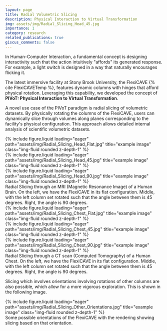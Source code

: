 ```yaml
---
layout: page
title: Radial Volumetric Slicing
description: Physical Interaction to Virtual Transformation
img: assets/img/Radial_Slicing_Head_45.jpg
importance: 1
category: research
related_publications: true
giscus_comments: false
---
```


In Human-Computer Interaction, a fundamental concept is designing interactivity such that the action intuitively "affords" its generated response. For example, a light switch is designed in a way that naturally encourages flicking it.

The latest immersive facility at Stony Brook University, the FlexiCAVE {% cite FlexiCAVETemp %}, features dynamic columns with hinges that afford physical rotation. Leveraging this capability, we developed the concept of **PIVoT: Physical Interaction to Virtual Transformation**.

A novel use case of the PIVoT paradigm is radial slicing of volumetric datasets. By physically rotating the columns of the FlexiCAVE, users can dynamically slice through volumes along planes corresponding to the facility's physical configuration. This approach allows detailed internal analysis of scientific volumetric datasets.

<div class="row">
    <div class="col-sm mt-3 mt-md-0">
        {% include figure.liquid loading="eager" path="assets/img/Radial_Slicing_Head_Flat.jpg" title="example image" class="img-fluid rounded z-depth-1" %}
    </div>
    <div class="col-sm mt-3 mt-md-0">
        {% include figure.liquid loading="eager" path="assets/img/Radial_Slicing_Head_45.jpg" title="example image" class="img-fluid rounded z-depth-1" %}
    </div>
    <div class="col-sm mt-3 mt-md-0">
        {% include figure.liquid loading="eager" path="assets/img/Radial_Slicing_Head_90.jpg" title="example image" class="img-fluid rounded z-depth-1" %}
    </div>
</div>
<div class="caption">
    Radial Slicing through an MRI (Magnetic Resonance Image) of a Human Brain. On the left, we have the FlexiCAVE in its flat configuration. Middle, with the left column set rotated such that the angle between them is 45 degrees. Right, the angle is 90 degrees.
</div>

<div class="row">
    <div class="col-sm mt-3 mt-md-0">
        {% include figure.liquid loading="eager" path="assets/img/Radial_Slicing_Chest_Flat.jpg" title="example image" class="img-fluid rounded z-depth-1" %}
    </div>
    <div class="col-sm mt-3 mt-md-0">
        {% include figure.liquid loading="eager" path="assets/img/Radial_Slicing_Chest_45.jpg" title="example image" class="img-fluid rounded z-depth-1" %}
    </div>
    <div class="col-sm mt-3 mt-md-0">
        {% include figure.liquid loading="eager" path="assets/img/Radial_Slicing_Chest_90.jpg" title="example image" class="img-fluid rounded z-depth-1" %}
    </div>
</div>
<div class="caption">
    Radial Slicing through a CT scan (Computed Tomography) of a Human Chest. On the left, we have the FlexiCAVE in its flat configuration. Middle, with the left column set rotated such that the angle between them is 45 degrees. Right, the angle is 90 degrees.
</div>

Slicing which involves orientations involving rotations of other columns are also possible, which allow for a more vigorous exploration. This is shown in the following image.

<div class="row">
    <div class="col-sm mt-3 mt-md-0">
        {% include figure.liquid loading="eager" path="assets/img/Radial_Slicing_Other_Orientations.jpg" title="example image" class="img-fluid rounded z-depth-1" %}
    </div>
</div>
<div class="caption">
    Some possible orientations of the FlexiCAVE with the rendering showing slicing based on that orientation.
</div>
